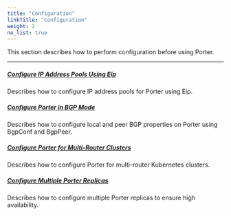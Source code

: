 ```yaml
---
title: "Configuration"
linkTitle: "Configuration"
weight: 2
no_list: true
---
```


This section describes how to perform configuration before using Porter.

---

##### **[Configure IP Address Pools Using Eip](/docs/getting-started/configuration/configure-ip-address-pools-using-eip/)**

Describes how to configure IP address pools for Porter using Eip.

##### **[Configure Porter in BGP Mode](/docs/getting-started/configuration/configure-porter-in-bgp-mode/)**

Describes how to configure local and peer BGP properties on Porter using BgpConf and BgpPeer.

##### **[Configure Porter for Multi-Router Clusters](/docs/getting-started/configuration/configure-porter-for-multi-router-clusters/)**

Describes how to configure Porter for multi-router Kubernetes clusters.

##### **[Configure Multiple Porter Replicas](/docs/getting-started/configuration/configure-multiple-porter-replicas/)**

Describes how to configure multiple Porter replicas to ensure high availability.